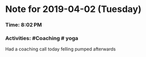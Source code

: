 # Note for 2019-04-02 (Tuesday)
### Time: 8:02 PM
### Activities: #Coaching   # yoga

Had a coaching call today felling pumped afterwards

